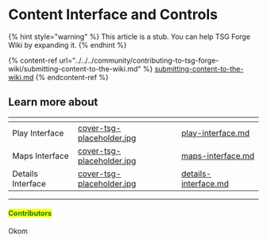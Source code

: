 # Content Interface and Controls

{% hint style="warning" %}
This article is a stub. You can help TSG Forge Wiki by expanding it.
{% endhint %}

{% content-ref url="../../../community/contributing-to-tsg-forge-wiki/submitting-content-to-the-wiki.md" %}
[submitting-content-to-the-wiki.md](../../../community/contributing-to-tsg-forge-wiki/submitting-content-to-the-wiki.md)
{% endcontent-ref %}

## Learn more about

<table data-view="cards"><thead><tr><th></th><th data-hidden data-card-cover data-type="files"></th><th data-hidden data-card-target data-type="content-ref"></th></tr></thead><tbody><tr><td>Play Interface</td><td><a href="../../../.gitbook/assets/cover-tsg-placeholder.jpg">cover-tsg-placeholder.jpg</a></td><td><a href="play-interface.md">play-interface.md</a></td></tr><tr><td>Maps Interface</td><td><a href="../../../.gitbook/assets/cover-tsg-placeholder.jpg">cover-tsg-placeholder.jpg</a></td><td><a href="maps-interface.md">maps-interface.md</a></td></tr><tr><td>Details Interface</td><td><a href="../../../.gitbook/assets/cover-tsg-placeholder.jpg">cover-tsg-placeholder.jpg</a></td><td><a href="details-interface.md">details-interface.md</a></td></tr></tbody></table>



***

#### <mark style="color:green;">Contributors</mark>

Okom

